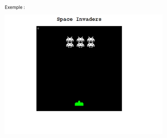 Exemple :



![Space Invaders game](https://github.com/Groinkb/Mini-projects/blob/main/SpaceInvaders/img/spaceinvadersexemple.png)